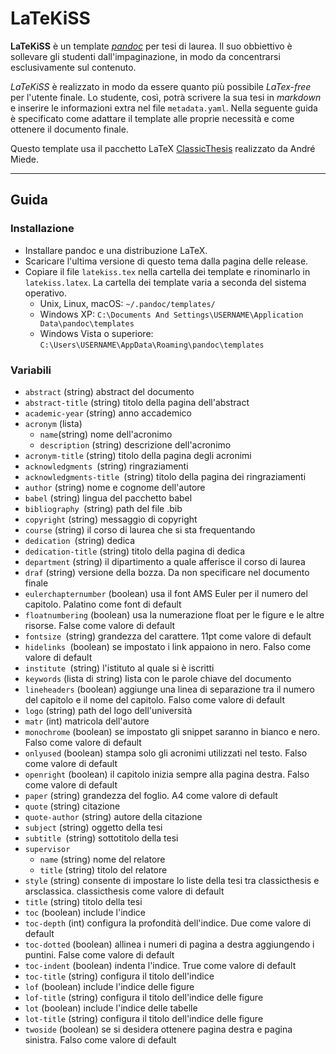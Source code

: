 # LaTeKiSS

**LaTeKiSS** è un template *[pandoc][]* per tesi di laurea. Il suo obbiettivo è sollevare gli studenti dall'impaginazione, in modo da concentrarsi esclusivamente sul contenuto.

*LaTeKiSS* è realizzato in modo da essere quanto più possibile *LaTex-free* per l'utente finale. Lo studente, così, potrà scrivere la sua tesi in *markdown* e inserire le informazioni extra nel file `metadata.yaml`.
Nella seguente guida è specificato come adattare il template alle proprie necessità e come ottenere il documento finale.

Questo template usa il pacchetto LaTeX [ClassicThesis][classicthesis] realizzato da André Miede.

---

## Guida

### Installazione

- Installare pandoc e una distribuzione LaTeX.
- Scaricare l'ultima versione di questo tema dalla pagina delle release.
- Copiare il file `latekiss.tex` nella cartella dei template e rinominarlo in `latekiss.latex`. La cartella dei template varia a seconda del sistema operativo.
  - Unix, Linux, macOS: `~/.pandoc/templates/`
  - Windows XP: `C:\Documents And Settings\USERNAME\Application Data\pandoc\templates`
  - Windows Vista o superiore: `C:\Users\USERNAME\AppData\Roaming\pandoc\templates`

### Variabili

- `abstract` (string)
  abstract del documento
- `abstract-title` (string)
  titolo della pagina dell'abstract
- `academic-year` (string)
  anno accademico
- `acronym` (lista)
  - `name`(string)
  nome dell'acronimo
  - `description` (string)
  descrizione dell'acronimo
- `acronym-title` (string)
  titolo della pagina degli acronimi
- `acknowledgments `(string)
  ringraziamenti
- `acknowledgments-title `(string)
  titolo della pagina dei ringraziamenti
- `author` (string)
  nome e cognome dell'autore
- `babel` (string)
  lingua del pacchetto babel
- `bibliography `(string)
  path del file .bib
- `copyright` (string)
  messaggio di copyright
- `course` (string)
  il corso di laurea che si sta frequentando
- `dedication `(string)
  dedica
- `dedication-title` (string)
  titolo della pagina di dedica
- `department` (string)
  il dipartimento a quale afferisce il corso di laurea
- `draf` (string)
  versione della bozza. Da non specificare nel documento finale
- `eulerchapternumber` (boolean)
  usa il font AMS Euler per il numero del capitolo. Palatino come font di default
- `floatnumbering` (boolean)
  usa la numerazione float per le figure e le altre risorse. False come valore di default
- `fontsize `(string)
  grandezza del carattere. 11pt come valore di default
- `hidelinks `(boolean)
  se impostato i link appaiono in nero. Falso come valore di default
- `institute `(string)
  l'istituto al quale si è iscritti
- `keywords` (lista di string)
  lista con le parole chiave del documento
- `lineheaders` (boolean)
  aggiunge una linea di separazione tra il numero del capitolo e il nome del capitolo. Falso come valore di default
- `logo` (string)
  path del logo dell'università
- `matr` (int)
  matricola dell'autore
- `monochrome` (boolean)
  se impostato gli snippet saranno in bianco e nero. Falso come valore di default
- `onlyused` (boolean)
  stampa solo gli acronimi utilizzati nel testo. Falso come valore di default
- `openright` (boolean)
  il capitolo inizia sempre alla pagina destra. Falso come valore di default
- `paper` (string)
  grandezza del foglio. A4 come valore di default
- `quote` (string)
  citazione
- `quote-author` (string)
  autore della citazione
- `subject` (string)
  oggetto della tesi
- `subtitle `(string)
  sottotitolo della tesi
- `supervisor`
  - `name` (string)
    nome del relatore
  - `title` (string)
    titolo del relatore
- `style` (string)
  consente di impostare lo liste della tesi tra classicthesis e arsclassica. classicthesis come valore di default
- `title` (string)
  titolo della tesi
- `toc` (boolean)
  include l'indice
- `toc-depth` (int)
  configura la profondità dell'indice. Due come valore di default
- `toc-dotted` (boolean)
  allinea i numeri di pagina a destra aggiungendo i puntini. False come valore di default
- `toc-indent` (boolean)
  indenta l'indice. True come valore di default
- `toc-title` (string)
  configura il titolo dell'indice
- `lof` (boolean)
  include l'indice delle figure
- `lof-title` (string)
  configura il titolo dell'indice delle figure
- `lot` (boolean)
  include l'indice delle tabelle
- `lot-title` (string)
  configura il titolo dell'indice delle figure
- `twoside` (boolean)
  se si desidera ottenere pagina destra e pagina sinistra. Falso come valore di default

[pandoc]: https://pandoc.org/

[classicthesis]: https://bitbucket.org/amiede/classicthesis/wiki/Home
